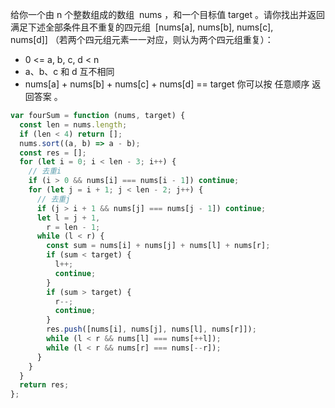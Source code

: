 给你一个由 n 个整数组成的数组  nums ，和一个目标值 target 。请你找出并返回满足下述全部条件且不重复的四元组  [nums[a], nums[b], nums[c], nums[d]] （若两个四元组元素一一对应，则认为两个四元组重复）：

- 0 <= a, b, c, d < n
- a、b、c 和 d 互不相同
- nums[a] + nums[b] + nums[c] + nums[d] == target
  你可以按 任意顺序 返回答案 。

```js
var fourSum = function (nums, target) {
  const len = nums.length;
  if (len < 4) return [];
  nums.sort((a, b) => a - b);
  const res = [];
  for (let i = 0; i < len - 3; i++) {
    // 去重i
    if (i > 0 && nums[i] === nums[i - 1]) continue;
    for (let j = i + 1; j < len - 2; j++) {
      // 去重j
      if (j > i + 1 && nums[j] === nums[j - 1]) continue;
      let l = j + 1,
        r = len - 1;
      while (l < r) {
        const sum = nums[i] + nums[j] + nums[l] + nums[r];
        if (sum < target) {
          l++;
          continue;
        }
        if (sum > target) {
          r--;
          continue;
        }
        res.push([nums[i], nums[j], nums[l], nums[r]]);
        while (l < r && nums[l] === nums[++l]);
        while (l < r && nums[r] === nums[--r]);
      }
    }
  }
  return res;
};
```
